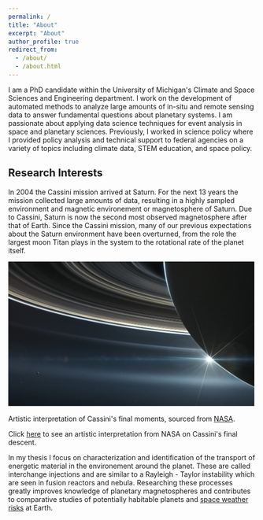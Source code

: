 ```yaml
---
permalink: /
title: "About"
excerpt: "About"
author_profile: true
redirect_from: 
  - /about/
  - /about.html
---
```


I am a PhD candidate within the University of Michigan's Climate and Space Sciences and Engineering department. I work on the development of automated methods to analyze large amounts of in-situ and remote sensing data to answer fundamental questions about planetary systems.  I am passionate about applying data science techniques for event analysis in space and planetary sciences. Previously, I worked in science policy where I provided policy analysis and technical support to federal agencies on a variety of topics including climate data, STEM education, and space policy.  

## Research Interests

In 2004 the Cassini mission arrived at Saturn. For the next 13 years the mission collected large amounts of data, resulting in a highly sampled environment and magnetic environement or magnetosphere of Saturn. Due to Cassini, Saturn is now the second most observed magnetosphere after that of Earth. Since the Cassini mission, many of our previous expectations about the Saturn environment have been overturned, from the role the largest moon Titan plays in the system to the rotational rate of the planet itself. 

<img src="../images/CassiniMockUp.png" alt="Drawing" style="width: 500px;"/>

Artistic interpretation of Cassini's final moments, sourced from [NASA](https://solarsystem.nasa.gov/missions/cassini/mission/grand-finale/overview/). 

Click [here](https://solarsystem.nasa.gov/resources/17728/cassinis-final-plunge/) to see an artistic interpretation from NASA on Cassini's final descent.

In my thesis I focus on characterization and identification of the transport of energetic material in the environement around the planet. These are called interchange injections and are similar to a Rayleigh - Taylor instability which are seen in fusion reactors and nebula. Researching these processes greatly improves knowledge of planetary magnetospheres and contributes to comparative studies of potentially habitable planets and [space weather risks](https://spaceplace.nasa.gov/spaceweather/en/) at Earth.














